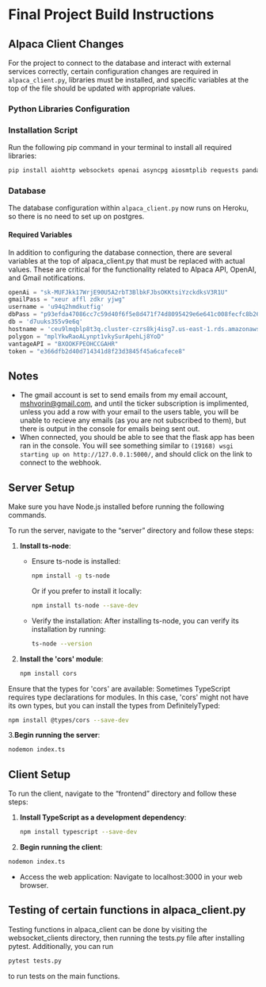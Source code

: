# Final Project Build Instructions



## Alpaca Client Changes

For the project to connect to the database and interact with external services correctly, certain configuration changes are required in `alpaca_client.py`, libraries must be installed, and specific variables at the top of the file should be updated with appropriate values.

### Python Libraries Configuration

### Installation Script

Run the following pip command in your terminal to install all required libraries:

```bash
pip install aiohttp websockets openai asyncpg aiosmtplib requests pandas matplotlib tiingo scikit-learn torch pytest pytest-asyncio numpy flask_socketio Flask asyncio
```

### Database

The database configuration within `alpaca_client.py` now runs on Heroku, so there is no need to set up on postgres.

#### Required Variables

In addition to configuring the database connection, there are several variables at the top of alpaca_client.py that must be replaced with actual values. These are critical for the functionality related to Alpaca API, OpenAI, and Gmail notifications.

```python
openAi = "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"
gmailPass = "xeur affl zdkr yjwg"
username = 'u94q2hmdkutfig'
dbPass = "p93efda47086cc7c59d40f6f5e8d471f74d8095429e6e641c008fecfc8b26b046"
db = 'd7uuks355v9e6q'
hostname = 'ceu9lmqblp8t3q.cluster-czrs8kj4isg7.us-east-1.rds.amazonaws.com'
polygon = "mplYkwRaoALynpt1vkySurApehLj8YoD"
vantageAPI = "BXOOKFPEOHCCGAHR"
token = "e366dfb2d40d714341d8f23d3845f45a6cafece8"
```

## Notes

- The gmail account is set to send emails from my email account, mshvorin@gmail.com, and until the ticker subscription is implimented, unless you add a row with your email to the users table, you will be unable to recieve any emails (as you are not subscribed to them), but there is output in the console for emails being sent out.
- When connected, you should be able to see that the flask app has been ran in the console. You will see something similar to `(19168) wsgi starting up on http://127.0.0.1:5000/`, and should click on the link to connect to the webhook.


## Server Setup

Make sure you have Node.js installed before running the following commands.


To run the server, navigate to the “server” directory and follow these steps:

1. **Install ts-node**:
   - Ensure ts-node is installed:
     ```sh
     npm install -g ts-node
     ```
     Or if you prefer to install it locally:
     ```sh
     npm install ts-node --save-dev
     ```
   - Verify the installation:
     After installing ts-node, you can verify its installation by running:
     ```sh
     ts-node --version
     ```

2. **Install the 'cors' module**:
   ```sh
   npm install cors

Ensure that the types for 'cors' are available:
Sometimes TypeScript requires type declarations for modules. In this case, 'cors' might not have its own types, but you can install the types from DefinitelyTyped:
```sh
npm install @types/cors --save-dev
 ```

3.**Begin running the server**:
```sh
nodemon index.ts
 ```


## Client Setup

To run the client, navigate to the “frontend” directory and follow these steps:

1. **Install TypeScript as a development dependency**:
   ```sh
   npm install typescript --save-dev
   ```

2. **Begin running the client**:
  ```sh
  nodemon index.ts
  ```
 - Access the web application:
     Navigate to localhost:3000 in your web browser.
   
## Testing of certain functions in alpaca_client.py

Testing functions in alpaca_client can be done by visiting the websocket_clients directory, then running the tests.py file after installing pytest. Additionally, you can run 
```sh
pytest tests.py
```
to run tests on the main functions.

